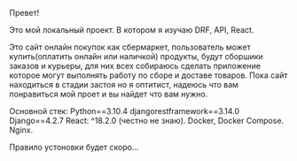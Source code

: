 Превет!

Это мой локальный проект. В котором я изучаю DRF, API, React.

Это сайт онлайн покупок как сбермаркет, пользователь может купить(оплатить онлайн или наличкой) продукты, будут сборшики заказов и курьеры, для них всех собираюсь сделать приложение которое могут выполнять работу по сборе и доставе товаров.
Пока сайт находиться в стадии застоя но я оптитист, надеюсь что  вам понравиться мой проет и вы найдет что вам нужно.

Основной стек:
Python==3.10.4
djangorestframework==3.14.0
Django==4.2.7
React: ^18.2.0 (честно не знаю).
Docker, Docker Compose.
Nginx.

Правило устоновки будет скоро...
